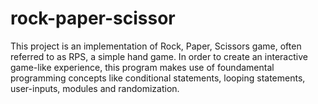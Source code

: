 # rock-paper-scissor

This project is an implementation of Rock, Paper, Scissors game, often referred to as RPS, a simple hand game.
In order to create an interactive game-like experience, this program makes use of foundamental programming concepts like conditional statements, looping statements, user-inputs, modules and randomization.
